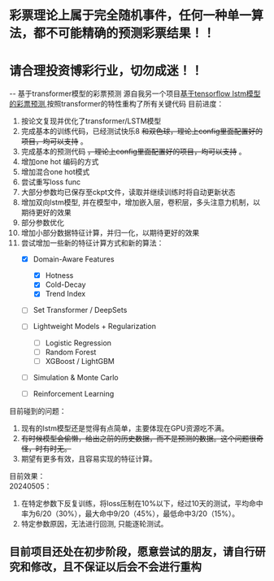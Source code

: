 # `彩票理论上属于完全随机事件，任何一种单一算法，都不可能精确的预测彩票结果！！`  
# `请合理投资博彩行业，切勿成迷！！`  
--
基于transformer模型的彩票预测
源自我另一个项目[基于tensorflow lstm模型的彩票预测](https://github.com/KittenCN/predict_Lottery_ticket),按照transformer的特性重构了所有关键代码
目前进度：
1. 按论文复现并优化了transformer/LSTM模型
2. 完成基本的训练代码，已经测试快乐8 ~~和双色球，理论上config里面配置好的项目，均可以支持~~ 。
3. 完成基本的预测代码 ~~，理论上config里面配置好的项目，均可以支持~~ 。
4. 增加one hot 编码的方式
5. 增加混合one hot模式
6. 尝试重写loss func
7. 大部分参数均已保存至ckpt文件，读取并继续训练时将自动更新状态
8. 增加双向lstm模型, 并在模型中，增加嵌入层，卷积层，多头注意力机制，以期待更好的效果
9. 部分参数优化
10. 增加小部分数据特征计算，并归一化，以期待更好的效果
11. 尝试增加一些新的特征计算方式和新的算法：
    - [x] Domain-Aware Features
        - [x] Hotness
        - [x] Cold-Decay
        - [x] Trend Index
    - [ ] Set Transformer / DeepSets
    - [ ] Lightweight Models + Regularization
        - [ ] Logistic Regression
        - [ ] Random Forest
        - [ ] XGBoost / LightGBM
    - [ ] Simulation & Monte Carlo
    - [ ] Reinforcement Learning


目前碰到的问题：
1. 现有的lstm模型还是觉得有点简单，主要体现在GPU资源吃不满。
2. ~~有时候模型会偷懒，给出之前的历史数据，而不是预测的数据。这个问题很奇怪，时有时无。~~
3. 期望有更多有效，且容易实现的特征计算。

目前效果：  
20240505：  
1. 在特定参数下反复训练，将loss压制在10%以下，经过10天的测试，平均命中率为6/20（30%），最大命中9/20（45%），最低命中3/20（15%）。
2. 特定参数原因，无法进行回测, 只能逐轮测试。

## 目前项目还处在初步阶段，愿意尝试的朋友，请自行研究和修改，且不保证以后会不会进行重构
